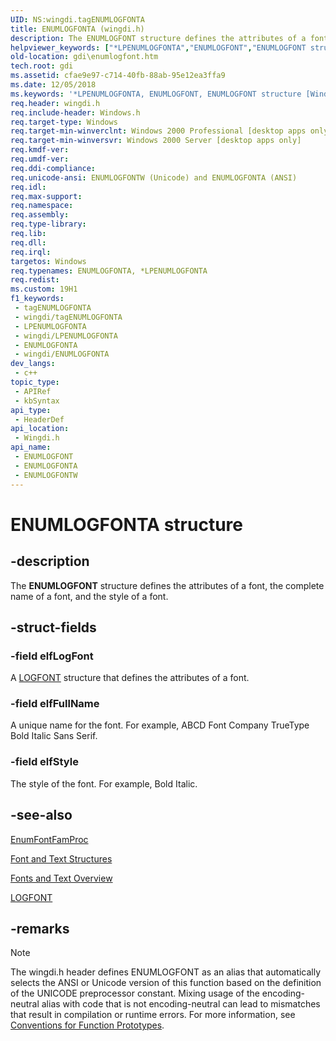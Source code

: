```yaml
---
UID: NS:wingdi.tagENUMLOGFONTA
title: ENUMLOGFONTA (wingdi.h)
description: The ENUMLOGFONT structure defines the attributes of a font, the complete name of a font, and the style of a font. (ANSI)
helpviewer_keywords: ["*LPENUMLOGFONTA","ENUMLOGFONT","ENUMLOGFONT structure [Windows GDI]","ENUMLOGFONTA","ENUMLOGFONTW","LPENUMLOGFONT","LPENUMLOGFONT structure pointer [Windows GDI]","_win32_ENUMLOGFONT_str","gdi.enumlogfont","wingdi/ENUMLOGFONT","wingdi/ENUMLOGFONTA","wingdi/ENUMLOGFONTW","wingdi/LPENUMLOGFONT"]
old-location: gdi\enumlogfont.htm
tech.root: gdi
ms.assetid: cfae9e97-c714-40fb-88ab-95e12ea3ffa9
ms.date: 12/05/2018
ms.keywords: '*LPENUMLOGFONTA, ENUMLOGFONT, ENUMLOGFONT structure [Windows GDI], ENUMLOGFONTA, ENUMLOGFONTW, LPENUMLOGFONT, LPENUMLOGFONT structure pointer [Windows GDI], _win32_ENUMLOGFONT_str, gdi.enumlogfont, wingdi/ENUMLOGFONT, wingdi/ENUMLOGFONTA, wingdi/ENUMLOGFONTW, wingdi/LPENUMLOGFONT'
req.header: wingdi.h
req.include-header: Windows.h
req.target-type: Windows
req.target-min-winverclnt: Windows 2000 Professional [desktop apps only]
req.target-min-winversvr: Windows 2000 Server [desktop apps only]
req.kmdf-ver: 
req.umdf-ver: 
req.ddi-compliance: 
req.unicode-ansi: ENUMLOGFONTW (Unicode) and ENUMLOGFONTA (ANSI)
req.idl: 
req.max-support: 
req.namespace: 
req.assembly: 
req.type-library: 
req.lib: 
req.dll: 
req.irql: 
targetos: Windows
req.typenames: ENUMLOGFONTA, *LPENUMLOGFONTA
req.redist: 
ms.custom: 19H1
f1_keywords:
 - tagENUMLOGFONTA
 - wingdi/tagENUMLOGFONTA
 - LPENUMLOGFONTA
 - wingdi/LPENUMLOGFONTA
 - ENUMLOGFONTA
 - wingdi/ENUMLOGFONTA
dev_langs:
 - c++
topic_type:
 - APIRef
 - kbSyntax
api_type:
 - HeaderDef
api_location:
 - Wingdi.h
api_name:
 - ENUMLOGFONT
 - ENUMLOGFONTA
 - ENUMLOGFONTW
---
```


# ENUMLOGFONTA structure


## -description

The <b>ENUMLOGFONT</b> structure defines the attributes of a font, the complete name of a font, and the style of a font.

## -struct-fields

### -field elfLogFont

A <a href="/windows/desktop/api/wingdi/ns-wingdi-logfonta">LOGFONT</a> structure that defines the attributes of a font.

### -field elfFullName

A unique name for the font. For example, ABCD Font Company TrueType Bold Italic Sans Serif.

### -field elfStyle

The style of the font. For example, Bold Italic.

## -see-also

<a href="/previous-versions/dd162621(v=vs.85)">EnumFontFamProc</a>



<a href="/windows/desktop/gdi/font-and-text-structures">Font and Text Structures</a>



<a href="/windows/desktop/gdi/fonts-and-text">Fonts and Text Overview</a>



<a href="/windows/desktop/api/wingdi/ns-wingdi-logfonta">LOGFONT</a>

## -remarks

> [!NOTE]
> The wingdi.h header defines ENUMLOGFONT as an alias that automatically selects the ANSI or Unicode version of this function based on the definition of the UNICODE preprocessor constant. Mixing usage of the encoding-neutral alias with code that is not encoding-neutral can lead to mismatches that result in compilation or runtime errors. For more information, see [Conventions for Function Prototypes](/windows/win32/intl/conventions-for-function-prototypes).
